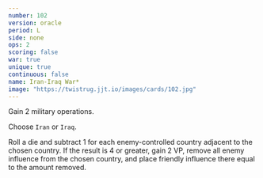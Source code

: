 ```yaml
---
number: 102
version: oracle
period: L
side: none
ops: 2
scoring: false
war: true
unique: true
continuous: false
name: Iran-Iraq War*
image: "https://twistrug.jjt.io/images/cards/102.jpg"
---
```

Gain 2 military operations.

Choose `Iran` or `Iraq`.

Roll a die and subtract 1 for each enemy-controlled country adjacent to the chosen country. If the result is 4 or greater, gain 2 VP, remove all enemy influence from the chosen country, and place friendly influence there equal to the amount removed.

